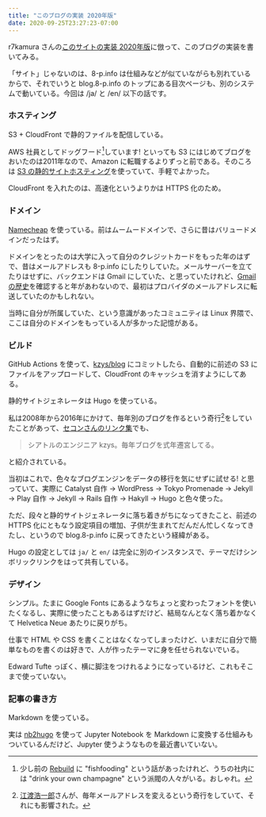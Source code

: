 ```yaml
---
title: "このブログの実装 2020年版"
date: 2020-09-25T23:27:23-07:00
---
```

r7kamura さんの[このサイトの実装 2020年版](https://r7kamura.com/articles/2020-09-23-this-site-setup-2020)に倣って、このブログの実装を書いてみる。

「サイト」じゃないのは、8-p.info は仕組みなどが似ていながらも別れているからで、それでいうと blog.8-p.info のトップにある目次ページも、別のシステムで動いている。今回は /ja/ と /en/ 以下の話です。

### ホスティング

S3 + CloudFront で静的ファイルを配信している。

AWS 社員としてドッグフード[^dogfood]しています! といっても S3 にはじめてブログをおいたのは2011年なので、Amazon に転職するよりずっと前である。そのころは [S3 の静的サイトホスティング](https://docs.aws.amazon.com/ja_jp/AmazonS3/latest/dev/WebsiteHosting.html)を使っていて、手軽でよかった。

CloudFront を入れたのは、高速化というよりかは HTTPS 化のため。

### ドメイン

[Namecheap](https://www.namecheap.com/) を使っている。前はムームードメインで、さらに昔はバリュードメインだったはず。

ドメインをとったのは大学に入って自分のクレジットカードをもった年のはずで、昔はメールアドレスも 8-p.info にしたりしていた。メールサーバーを立てたりはせずに、バックエンドは Gmail にしていた、と思っていたけれど、[Gmail の歴史](https://en.wikipedia.org/wiki/History_of_Gmail)を確認すると年があわないので、最初はプロバイダのメールアドレスに転送していたのかもしれない。

当時に自分が所属していた、という意識があったコミュニティは Linux 界隈で、ここは自分のドメインをもっている人が多かった記憶がある。

### ビルド

GitHub Actions を使って、[kzys/blog](https://github.com/kzys/blog) にコミットしたら、自動的に前述の S3 にファイルをアップロードして、CloudFront のキャッシュを消すようにしてある。

静的サイトジェネレータは Hugo を使っている。

私は2008年から2016年にかけて、毎年別のブログを作るという奇行[^eto]をしていたことがあって、[セコンさんのリンク集](https://secon.dev/link/)でも、

> シアトルのエンジニア kzys。毎年ブログを式年遷宮してる。

と紹介されている。

当初はこれで、色々なブログエンジンをデータの移行を気にせずに試せる! と思っていて、実際に Catalyst 自作 -> WordPress -> Tokyo Promenade -> Jekyll -> Play 自作 -> Jekyll -> Rails 自作 -> Hakyll -> Hugo と色々使った。

ただ、段々と静的サイトジェネレータに落ち着きがちになってきたこと、前述の HTTPS 化にともなう設定項目の増加、子供が生まれてだんだん忙しくなってきたし、というので blog.8-p.info に戻ってきたという経緯がある。

Hugo の設定としては `ja/` と `en/` は完全に別のインスタンスで、テーマだけシンボリックリンクをはって共有している。

### デザイン

シンプル。たまに Google Fonts にあるようなちょっと変わったフォントを使いたくなるし、実際に使ったこともあるはずだけど、結局なんとなく落ち着かなくて Helvetica Neue あたりに戻りがち。

仕事で HTML や CSS を書くことはなくなってしまったけど、いまだに自分で簡単なものを書くのは好きで、人が作ったテーマに身を任せられないでいる。

Edward Tufte っぽく、横に脚注をつけれるようになっているけど、これもそこまで使っていない。

### 記事の書き方

Markdown を使っている。

実は [nb2hugo](https://github.com/kzys/nb2hugo) を使って Jupyter Notebook を Markdown に変換する仕組みもついているんだけど、Jupyter 使うようなものを最近書いていない。

[^dogfood]: 少し前の [Rebuild](https://rebuild.fm/270/) に "fishfooding" という話があったけれど、うちの社内には "drink your own champagne" という派閥の人々がいる。おしゃれ。

[^eto]: [江渡浩一郎](http://eto.com/)さんが、毎年メールアドレスを変えるという奇行をしていて、それにも影響された。
